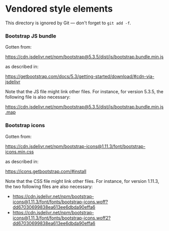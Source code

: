 # Vendored style elements

This directory is ignored by Git — don't forget to `git add -f`.

### Bootstrap JS bundle

Gotten from:

https://cdn.jsdelivr.net/npm/bootstrap@5.3.5/dist/js/bootstrap.bundle.min.js

as described in:

https://getbootstrap.com/docs/5.3/getting-started/download/#cdn-via-jsdelivr

Note that the JS file might link other files. For instance, for version 5.3.5,
the following file is also necessary:

https://cdn.jsdelivr.net/npm/bootstrap@5.3.5/dist/js/bootstrap.bundle.min.js.map

### Bootstrap icons

Gotten from:

https://cdn.jsdelivr.net/npm/bootstrap-icons@1.11.3/font/bootstrap-icons.min.css

as described in:

https://icons.getbootstrap.com/#install

Note that the CSS file might link other files. For instance, for version 1.11.3,
the two following files are also necessary:

- https://cdn.jsdelivr.net/npm/bootstrap-icons@1.11.3/font/fonts/bootstrap-icons.woff?dd67030699838ea613ee6dbda90effa6
- https://cdn.jsdelivr.net/npm/bootstrap-icons@1.11.3/font/fonts/bootstrap-icons.woff2?dd67030699838ea613ee6dbda90effa6
